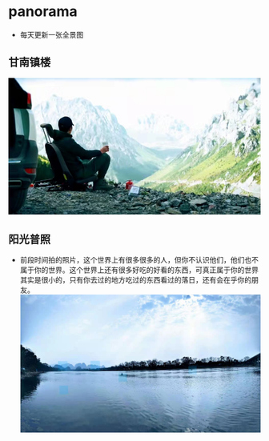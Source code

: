 # panorama

* 每天更新一张全景图
## 甘南镇楼
![甘南](./panorama/gannan.jpg)

## 阳光普照
* 前段时间拍的照片，这个世界上有很多很多的人，但你不认识他们，他们也不属于你的世界。这个世界上还有很多好吃的好看的东西，可真正属于你的世界其实是很小的，只有你去过的地方吃过的东西看过的落日，还有会在乎你的朋友。 
![阳光普照](./panorama/puzhao.jpg)